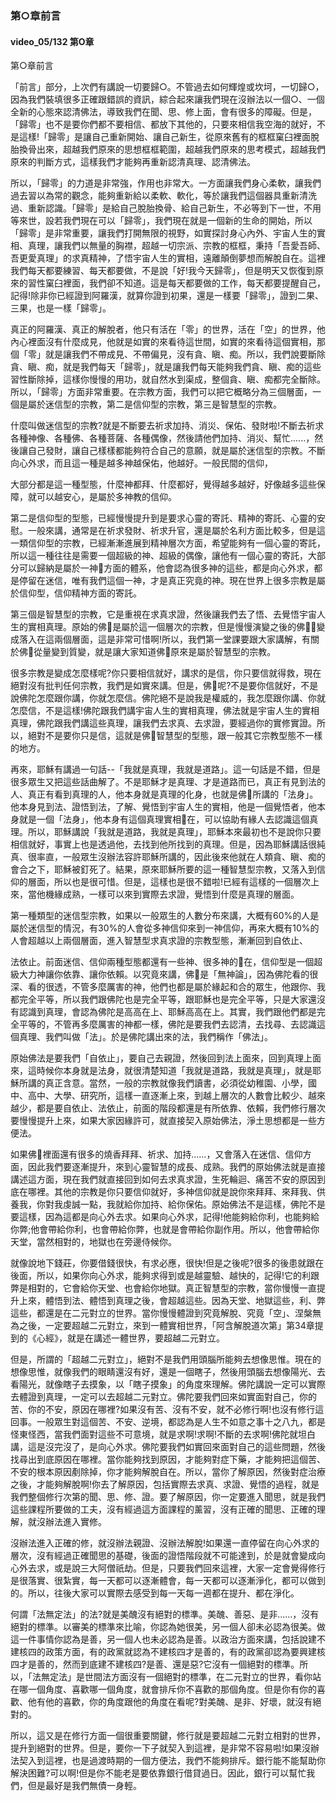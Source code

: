 
### 第○章前言
#### video_05/132   第O章

第○章前言

「前言」部分，上次們有講說一切要歸○。不管過去如何輝煌或坎坷，一切歸○，因為我們裝填很多正確跟錯誤的資訊，綜合起來讓我們現在沒辦法以一個○、一個全新的心態來認清佛法，導致我們在聞、思、修上面，會有很多的障礙。但是，「歸零」也不是要你們都不要相信、都放下其他的，只要來相信我空海的就好，不是這樣!「歸零」是讓自己重新開始、讓自己新生，從原來舊有的框框窠臼裡面脫胎換骨出來，超越我們原來的思想框框範圍，超越我們原來的思考模式，超越我們原來的判斷方式，這樣我們才能夠再重新認清真理、認清佛法。

所以，「歸零」的力道是非常強，作用也非常大。一方面讓我們身心柔軟，讓我們過去習以為常的觀念，能夠重新給以柔軟、軟化，等於讓我們這個器具重新清洗過、重新認識。「歸零」是給自己脫胎換骨、給自己新生，不必等到下一世，不用等來世，設若我們現在可以「歸零」，我們現在就是一個新的生命的開始，所以「歸零」是非常重要，讓我們打開無限的視野，如實探討身心內外、宇宙人生的實相、真理，讓我們以無量的胸襟，超越一切宗派、宗教的框框，秉持「吾愛吾師、吾更愛真理」的求真精神，了悟宇宙人生的實相，遠離顛倒夢想而解脫自在。這裡我們每天都要練習、每天都要做，不是說「好!我今天歸零」，但是明天又恢復到原來的習性窠臼裡面，我們卻不知道。這是每天都要做的工作，每天都要提醒自己，記得!除非你已經證到阿羅漢，就算你證到初果，還是一樣要「歸零」，證到二果、三果，也是一樣「歸零」。

真正的阿羅漢、真正的解脫者，他只有活在「零」的世界，活在「空」的世界，他內心裡面沒有什麼成見，他就是如實的來看待這世間，如實的來看待這個實相，那個「零」就是讓我們不帶成見、不帶偏見，沒有貪、瞋、痴。所以，我們說要斷除貪、瞋、痴，就是我們每天「歸零」，就是讓我們每天能夠我們貪、瞋、痴的這些習性斷除掉，這樣你慢慢的用功，就自然水到渠成，整個貪、瞋、痴都完全斷除。所以，「歸零」方面非常重要。在宗教方面，我們可以把它概略分為三個層面，一個是屬於迷信型的宗教，第二是信仰型的宗教，第三是智慧型的宗教。

什麼叫做迷信型的宗教?就是不斷要去祈求加持、消災、保佑、發財啦!不斷去祈求各種神像、各種佛、各種菩薩、各種偶像，然後請他們加持、消災、幫忙......，然後讓自己發財，讓自己樣樣都能夠符合自己的意願，就是屬於迷信型的宗教。不斷向心外求，而且這一種是越多神越保佑，他越好。一般民間的信仰，

大部分都是這一種型態，什麼神都拜、什麼都好，覺得越多越好，好像越多這些保障，就可以越安心，是屬於多神教的信仰。

第二是信仰型的型態，已經慢慢提升到是要求心靈的寄託、精神的寄託、心靈的安慰。一般來講，通常是在祈求發財、祈求升官，還是屬於名利方面比較多，但是這一類信仰型的宗教，已經漸漸進展到精神層次方面，希望能夠有一個心靈的寄託，所以這一種往往是需要一個超級的神、超級的偶像，讓他有一個心靈的寄託，大部分可以歸納是屬於一神􏰀方面的體系，他會認為很多神的這些，都是向心外求，都是停留在迷信，唯有我們這個一神，才是真正究竟的神。現在世界上很多宗教是屬於信仰型，信仰精神方面的寄託。

第三個是智慧型的宗教，它是重視在求真求證，然後讓我們去了悟、去覺悟宇宙人生的實相真理。原始的佛􏰀是屬於這一個層次的宗教，但是慢慢演變之後的佛􏰀，變成落入在這兩個層面，這是非常可惜啊!所以，我們第一堂課要跟大家講解，有關於佛􏰀從量變到質變，就是讓大家知道佛􏰀原來是屬於智慧型的宗教。

很多宗教是變成怎麼樣呢?你只要相信就好，講求的是信，你只要信就得救，現在絕對沒有批判任何宗教，我們是如實來講。但是，佛􏰀呢?不是要你信就好，不是說佛陀怎麼跟你講，你就怎麼信。佛陀絕不是說我是權威的，我怎麼跟你講、你就怎麼信，不是這樣!佛陀跟我們講宇宙人生的實相真理，佛法就是宇宙人生的實相真理，佛陀跟我們講這些真理，讓我們去求真、去求證，要經過你的實修實證。所以，絕對不是要你只是信，這就是佛􏰀智慧型的型態，跟一般其它宗教型態不一樣的地方。

再來，耶穌有講過一句話--「我就是真理，我就是道路」。這一句話是不錯，但是很多眾生又把這些話曲解了。不是耶穌才是真理、才是道路而已，真正有見到法的人、真正有看到真理的人，他本身就是真理的化身，也就是佛􏰀所講的「法身」。他本身見到法、證悟到法，了解、覺悟到宇宙人生的實相，他是一個覺悟者，他本身就是一個「法身」，他本身有這個真理實相􏰁在，可以協助有緣人去認識這個真理。所以，耶穌講說「我就是道路，我就是真理」，耶穌本來最初也不是說你只要相信就好，事實上也是透過他，去找到他所找到的真理。但是，因為耶穌講話很純真、很率直，一般眾生沒辦法容許耶穌所講的，因此後來他就在人類貪、瞋、痴的會合之下，耶穌被釘死了。結果，原來耶穌所要的這一種智慧型宗教，又落入到信仰的層面，所以也是很可惜。但是，這樣也是很不錯啦!已經有這樣的一個層次上來，當他機緣成熟，一樣可以來到實際去求證，覺悟到什麼是真理的層面。

第一種類型的迷信型宗教，如果以一般眾生的人數分布來講，大概有60%的人是屬於迷信型的情況，有30%的人會從多神信仰來到一神信仰，再來大概有10%的人會超越以上兩個層面，進入智慧型求真求證的宗教型態，漸漸回到自依止、

法依止。前面迷信、信仰兩種型態都還有一些神、很多神的􏰁在，信仰型是一個超級大力神讓你依靠、讓你依賴。以究竟來講，佛􏰀是「無神論」，因為佛陀看的很深、看的很透，不管多麼厲害的神，他們也都是屬於緣起和合的眾生，他跟你、我都完全平等，所以我們跟佛陀也是完全平等，跟耶穌也是完全平等，只是大家還沒有認識到真理，會認為佛陀是高高在上、耶穌高高在上。其實，我們跟他們都是完全平等的，不管再多麼厲害的神都一樣，佛陀是要我們去認清，去找尋、去認識這個真理、我們叫做「法」。於是佛陀講出來的法，我們稱作「佛法」。

原始佛法是要我們「自依止」，要自己去親證，然後回到法上面來，回到真理上面來，這時候你本身就是法身，就很清楚知道「我就是道路，我就是真理」，就是耶穌所講的真正含意。當然，一般的宗教就像我們讀書，必須從幼稚園、小學，國中、高中、大學、研究所，這樣一直逐漸上來，到越上層次的人數會比較少、越來越少，都是要自依止、法依止，前面的階段都還是有所依靠、依賴，我們修行層次要慢慢提升上來，如果大家因緣許可，就直接契入原始佛法，淨土思想都是一些方便法。

如果佛􏰀裡面還有很多的燒香拜拜、祈求、加持......，又會落入在迷信、信仰方面，因此我們要逐漸提升，來到心靈智慧的成長、成熟。我們的原始佛法就是直接講述這方面，現在我們就直接回到如何去求真求證，生死輪迴、痛苦不安的原因到底在哪裡。其他的宗教是你只要信仰就好，多神信仰就是說你來拜拜、來拜我、供養我，你對我虔誠一點，我就給你加持、給你保佑。原始佛法不是這樣，佛陀不是要這樣，因為這都是向心外去求。如果向心外求，記得!他能夠給你利，也能夠給你弊;他會帶給你利，也會帶給你弊，也就是會帶給你副作用。所以，他會帶給你天堂，當然相對的，地獄也在旁邊侍候你。

就像說地下錢莊，你要借錢很快，有求必應，很快!但是之後呢?很多的後患就跟在後面，所以，如果你向心外求，能夠求得到或是越靈驗、越快的，記得!它的利跟弊是相對的，它會給你天堂、也會給你地獄。真正智慧型的宗教，當你慢慢一直提升上來，體悟到法、體悟到真理之後，會超越這些。因為天堂、地獄這些，利、弊這些，都還是在二元對立的世界。當你慢慢體證到究竟解脫、究竟「空」、涅槃無為之後，一定要超越二元對立，來到一體實相世界，「阿含解脫道次第」第34章提到的《心經》，就是在講述一體世界，要超越二元對立。

但是，所謂的「超越二元對立」，絕對不是我們用頭腦所能夠去想像思惟。現在的想像思惟，就像我們的眼睛還沒有好，還是一個瞎子，然後用頭腦去想像陽光、去看陽光，就像瞎子去摸象，以「瞎子摸象」的角度來理解。佛陀講說一定可以實際去體證到真理，一定可以去超越二元對立。佛陀要我們回來如實面對自己，你的苦、你的不安，原因在哪裡?如果沒有苦、沒有不安，就不必修行啊!也沒有修行這回事。一般眾生對這個苦、不安、逆境，都認為是人生不如意之事十之八九，都是怪東怪西，當我們面對這些不可意境，就是求啊!求啊!不斷的去求啊!佛陀就坦白講，這是沒完沒了，是向心外求。佛陀要我們如實回來面對自己的這些問題，然後找尋出到底原因在哪裡。當你能夠找到原因，才能夠對症下藥，才能夠把這個苦、不安的根本原因剷除掉，你才能夠解脫自在。所以，當你了解原因，然後對症治療之後，才能夠解脫啊!你去了解原因，包括實際去求真、求證、覺悟的過程，就是我們整個修行次第的聞、思、修、證。要了解原因，你一定要進入聞思，就是我們這些課程所要做的工夫，沒有經過這方面課程的薰習，沒有正確的聞思、正確的理解，就沒辦法進入實修。

沒辦法進入正確的修，就沒辦法親證、沒辦法解脫!如果還一直停留在向心外求的層次，沒有經過正確聞思的基礎，後面的證悟階段就不可能達到，於是就會變成向心外去求，或是說三大阿僧祇劫。但是，只要我們回來這裡，大家一定會覺得修行是很落實、很紮實，每一天都可以逐漸體會，每一天都可以逐漸淨化，都可以做到的。所以，往後大家可以實際去感受到每一天每一週都在提升、都在淨化。

何謂「法無定法」的法?就是美醜沒有絕對的標準。美醜、善惡、是非......，沒有絕對的標準。以審美的標準來比喻，你認為她很美，另一個人卻未必認為很美。做這一件事情你認為是善，另一個人也未必認為是善。以政治方面來講，包括說建不建核四的政策方面，有的政黨就認為不建核四才是善的，有的政黨卻認為要興建核四才是善的，然而到底建不建核四?是善、還是惡?它沒有一個絕對的標準。所以，「法無定法」是世間法方面沒有一個絕對的標準，在二元對立的世界，看你站在哪一個角度、喜歡哪一個角度，就會排斥你不喜歡的那個角度。但是你有你的喜歡、他有他的喜歡，你的角度跟他的角度在看呢?對美醜、是非、好壞，就沒有絕對的。

所以，這又是在修行方面一個很重要關鍵，修行就是要超越二元對立相對的世界，提升到絕對的世界。但是，要你一下子就契入到這裡，是非常不容易啦!如果沒辦法契入到這裡，也是過渡時期的一個方便法，我們不能夠排斥。銀行能不能幫助你解決困難?可以啊!但是你不能老是要依靠銀行借貸過日。因此，銀行可以幫忙我們，但是最好是我們無債一身輕。



 